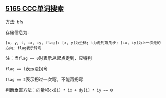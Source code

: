## [5165 CCC单词搜索](https://www.acwing.com/problem/content/5168/)

方法: bfs

存储信息为:

`[x, y, t, ix, iy, flag]: [x, y]为坐标; t为走到第几步; [ix, iy]为上一次走的方向; flag表示转弯`

注：当`flag == 0`时表示从起点走到，应特判

`flag == 1`表示没拐弯

`flag == 2`表示拐过一次弯，不能再拐弯

判断垂直方法：向量积`dx[i] * ix + dy[i] * iy == 0`

